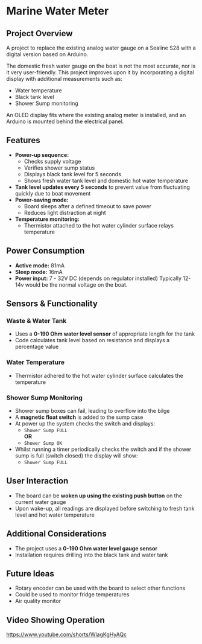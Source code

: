 # Marine Water Meter

## Project Overview
A project to replace the existing analog water gauge on a Sealine S28 with a digital version based on Arduino.

The domestic fresh water gauge on the boat is not the most accurate, nor is it very user-friendly. This project improves upon it by incorporating a digital display with additional measurements such as:
- Water temperature
- Black tank level
- Shower Sump monitoring

An OLED display fits where the existing analog meter is installed, and an Arduino is mounted behind the electrical panel.

## Features
- **Power-up sequence:**
  - Checks supply voltage
  - Verifies shower sump status
  - Displays black tank level for 5 seconds
  - Shows fresh water tank level and domestic hot water temperature
- **Tank level updates every 5 seconds** to prevent value from fluctuating quickly due to boat movement
- **Power-saving mode:**
  - Board sleeps after a defined timeout to save power
  - Reduces light distraction at night
- **Temperature monitoring:**
  - Thermistor attached to the hot water cylinder surface relays temperature

## Power Consumption
- **Active mode:** 81mA
- **Sleep mode:** 16mA
- **Power input:** 7 - 32V DC (depends on regulator installed) Typically 12-14v would be the normal voltage on the boat.

## Sensors & Functionality
### Waste & Water Tank
- Uses a **0-190 Ohm water level sensor** of appropriate length for the tank
- Code calculates tank level based on resistance and displays a percentage value

### Water Temperature
- Thermistor adhered to the hot water cylinder surface calculates the temperature

### Shower Sump Monitoring
- Shower sump boxes can fail, leading to overflow into the bilge
- A **magnetic float switch** is added to the sump case
- At power up the system checks the switch and displays:
  - `Shower Sump FULL`  
          **OR**
  - `Shower Sump OK`
- Whilst running a timer periodically checks the switch and if the shower sump is full (switch closed) the display will show:
  - `Shower Sump FULL`

## User Interaction
- The board can be **woken up using the existing push button** on the current water gauge
- Upon wake-up, all readings are displayed before switching to fresh tank level and hot water temperature

## Additional Considerations
- The project uses a **0-190 Ohm water level gauge sensor**
- Installation requires drilling into the black tank and water tank

## Future Ideas
- Rotary encoder can be used with the board to select other functions
- Could be used to monitor fridge temperatures
- Air quality monitor

## Video Showing Operation
  https://www.youtube.com/shorts/WlagKgHyAQc




